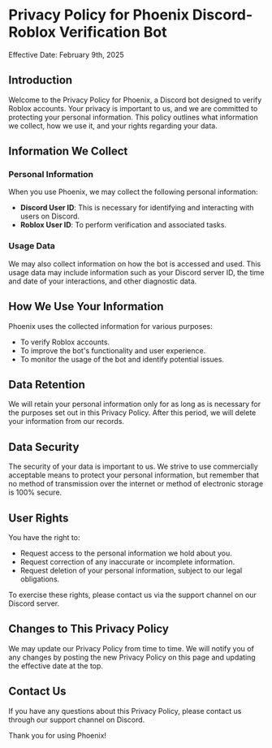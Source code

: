 # Privacy Policy for Phoenix Discord-Roblox Verification Bot

Effective Date: February 9th, 2025

## Introduction

Welcome to the Privacy Policy for Phoenix, a Discord bot designed to verify Roblox accounts. Your privacy is important to us, and we are committed to protecting your personal information. This policy outlines what information we collect, how we use it, and your rights regarding your data.

## Information We Collect

### Personal Information
When you use Phoenix, we may collect the following personal information:
- **Discord User ID**: This is necessary for identifying and interacting with users on Discord.
- **Roblox User ID**: To perform verification and associated tasks.

### Usage Data
We may also collect information on how the bot is accessed and used. This usage data may include information such as your Discord server ID, the time and date of your interactions, and other diagnostic data.

## How We Use Your Information

Phoenix uses the collected information for various purposes:
- To verify Roblox accounts.
- To improve the bot's functionality and user experience.
- To monitor the usage of the bot and identify potential issues.

## Data Retention

We will retain your personal information only for as long as is necessary for the purposes set out in this Privacy Policy. After this period, we will delete your information from our records.

## Data Security

The security of your data is important to us. We strive to use commercially acceptable means to protect your personal information, but remember that no method of transmission over the internet or method of electronic storage is 100% secure.

## User Rights

You have the right to:
- Request access to the personal information we hold about you.
- Request correction of any inaccurate or incomplete information.
- Request deletion of your personal information, subject to our legal obligations.

To exercise these rights, please contact us via the support channel on our Discord server.

## Changes to This Privacy Policy

We may update our Privacy Policy from time to time. We will notify you of any changes by posting the new Privacy Policy on this page and updating the effective date at the top.

## Contact Us

If you have any questions about this Privacy Policy, please contact us through our support channel on Discord.

Thank you for using Phoenix!
